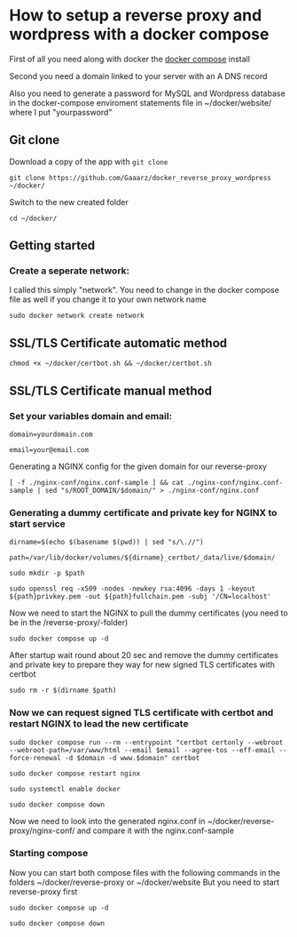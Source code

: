 # How to setup a reverse proxy and wordpress with a docker compose

First of all you need along with docker the [docker compose](https://docs.docker.com/compose/) install

Second you need a domain linked to your server with an A DNS record

Also you need to generate a password for MySQL and Wordpress database in the docker-compose enviroment statements file in ~/docker/website/ where I put "yourpassword"

## Git clone
Download a copy of the app with `git clone`
```
git clone https://github.com/Gaaarz/docker_reverse_proxy_wordpress ~/docker/
```
Switch to the new created folder
```
cd ~/docker/
```
## Getting started
### Create a seperate network:
I called this simply "network". You need to change in the docker compose file as well if you change it to your own network name
```
sudo docker network create network
```
## SSL/TLS Certificate automatic method
```
chmod +x ~/docker/certbot.sh && ~/docker/certbot.sh
```
## SSL/TLS Certificate manual method
### Set your variables domain and email:
```
domain=yourdomain.com
```
```
email=your@email.com
```
Generating a NGINX config for the given domain for our reverse-proxy
```
[ -f ./nginx-conf/nginx.conf-sample ] && cat ./nginx-conf/nginx.conf-sample | sed "s/ROOT_DOMAIN/$domain/" > ./nginx-conf/nginx.conf
```

### Generating a dummy certificate and private key for NGINX to start service
```
dirname=$(echo $(basename $(pwd)) | sed "s/\.//")
```
```
path=/var/lib/docker/volumes/${dirname}_certbot/_data/live/$domain/
```
```
sudo mkdir -p $path
```
```
sudo openssl req -x509 -nodes -newkey rsa:4096 -days 1 -keyout ${path}privkey.pem -out ${path}fullchain.pem -subj '/CN=localhost'
```
Now we need to start the NGINX to pull the dummy certificates (you need to be in the /reverse-proxy/-folder)
```
sudo docker compose up -d
```
After startup wait round about 20 sec and remove the dummy certificates and private key to prepare they way for new signed TLS certificates with certbot
```
sudo rm -r $(dirname $path)
```
### Now we can request signed TLS certificate with certbot and restart NGINX to lead the new certificate
```
sudo docker compose run --rm --entrypoint "certbot certonly --webroot --webroot-path=/var/www/html --email $email --agree-tos --eff-email --force-renewal -d $domain -d www.$domain" certbot
```
```
sudo docker compose restart nginx
```
```
sudo systemctl enable docker
```
```
sudo docker compose down
```

Now we need to look into the generated nginx.conf in ~/docker/reverse-proxy/nginx-conf/ and compare it with the nginx.conf-sample

### Starting compose
Now you can start both compose files with the following commands in the folders ~/docker/reverse-proxy or ~/docker/website
But you need to start reverse-proxy first
```
sudo docker compose up -d
```
```
sudo docker compose down
```
